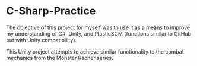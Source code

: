 # C-Sharp-Practice
 
The objective of this project for myself was to use it as a means to improve my understanding of C#, Unity, and PlasticSCM (functions similar to GitHub but with Unity compatibility).

This Unity project attempts to achieve similar functionality to the combat mechanics from the Monster Racher series. 
